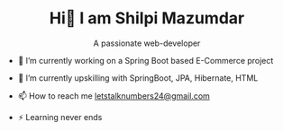 <h1 align="center"> Hi👋 I am Shilpi Mazumdar </h1>

<p align="center"> A passionate web-developer </p>

* 🔭 I’m currently working on a Spring Boot based E-Commerce project

* 🌱 I’m currently upskilling with SpringBoot, JPA, Hibernate, HTML

* 📫 How to reach me letstalknumbers24@gmail.com

* ⚡ Learning never ends 
